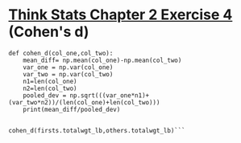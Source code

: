 # [Think Stats Chapter 2 Exercise 4](http://greenteapress.com/thinkstats2/html/thinkstats2003.html#toc24) (Cohen's d)

```
def cohen_d(col_one,col_two):
    mean_diff= np.mean(col_one)-np.mean(col_two)
    var_one = np.var(col_one)
    var_two = np.var(col_two)
    n1=len(col_one)
    n2=len(col_two)
    pooled_dev = np.sqrt(((var_one*n1)+(var_two*n2))/(len(col_one)+len(col_two)))
    print(mean_diff/pooled_dev)
    
    
cohen_d(firsts.totalwgt_lb,others.totalwgt_lb)```
